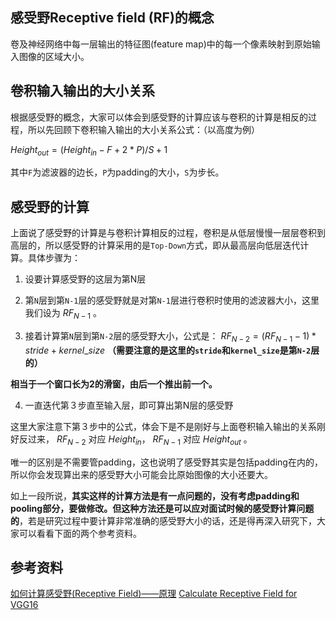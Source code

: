 ## 感受野Receptive field (RF)的概念

卷及神经网络中每一层输出的特征图(feature map)中的每一个像素映射到原始输入图像的区域大小。

## 卷积输入输出的大小关系
根据感受野的概念，大家可以体会到感受野的计算应该与卷积的计算是相反的过程，所以先回顾下卷积输入输出的大小关系公式：（以高度为例）

$Height_{out} = (Height_{in} - F+2*P)/S + 1$

其中`F`为滤波器的边长，`P`为padding的大小，`S`为步长。

## 感受野的计算

上面说了感受野的计算是与卷积计算相反的过程，卷积是从低层慢慢一层层卷积到高层的，所以感受野的计算采用的是`Top-Down`方式，即从最高层向低层迭代计算。具体步骤为：
 1. 设要计算感受野的这层为第N层

 2. 第`N`层到第`N-1`层的感受野就是对第`N-1`层进行卷积时使用的滤波器大小，这里我们设为 $RF_{N-1}$ 。

 3. 接着计算第`N`层到第`N-2`层的感受野大小，公式是：
 $RF_{N-2} = (RF_{N-1} -1)*stride + kernel\_size$ **（需要注意的是这里的`stride`和`kernel_size`是第`N-2`层的）**
 
 **相当于一个窗口长为2的滑窗，由后一个推出前一个。**
 
 4. 一直迭代第３步直至输入层，即可算出第N层的感受野

这里大家注意下第３步中的公式，体会下是不是刚好与上面卷积输入输出的关系刚好反过来， $RF_{N-2}$ 对应 $Height_{in}$， $RF_{N-1}$ 对应 $Height_{out}$ 。

唯一的区别是不需要管padding，这也说明了感受野其实是包括padding在内的，所以你会发现算出来的感受野大小可能会比原始图像的大小还要大。

如上一段所说，**其实这样的计算方法是有一点问题的，没有考虑padding和pooling部分，要做修改。但这种方法还是可以应对面试时候的感受野计算问题的**，若是研究过程中要计算非常准确的感受野大小的话，还是得再深入研究下，大家可以看看下面的两个参考资料。

## 参考资料
[如何计算感受野(Receptive Field)——原理](https://zhuanlan.zhihu.com/p/31004121)
[Calculate Receptive Field for VGG16](http://zike.io/posts/calculate-receptive-field-for-vgg-16/)

